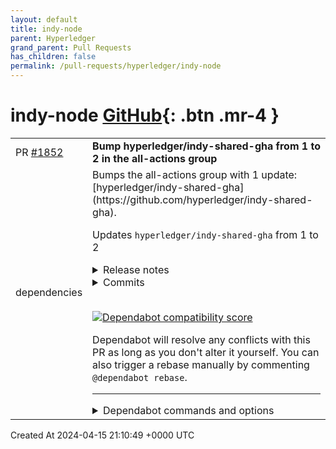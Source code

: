 ```yaml
---
layout: default
title: indy-node
parent: Hyperledger
grand_parent: Pull Requests
has_children: false
permalink: /pull-requests/hyperledger/indy-node
---
```


# indy-node <span class="fs-3 right-align">[GitHub](https://github.com/hyperledger/indy-node){: .btn .mr-4 }</span>


<div>
    <table>
        <tr>
            <td>
                PR <a href="https://github.com/hyperledger/indy-node/pull/1852" class=".btn">#1852</a>
            </td>
            <td>
                <b>
                    Bump hyperledger/indy-shared-gha from 1 to 2 in the all-actions group
                </b>
            </td>
        </tr>
        <tr>
            <td>
                <span class="chip">dependencies</span>
            </td>
            <td>
                Bumps the all-actions group with 1 update: [hyperledger/indy-shared-gha](https://github.com/hyperledger/indy-shared-gha).

Updates `hyperledger/indy-shared-gha` from 1 to 2
<details>
<summary>Release notes</summary>
<p><em>Sourced from <a href="https://github.com/hyperledger/indy-shared-gha/releases">hyperledger/indy-shared-gha's releases</a>.</em></p>
<blockquote>
<h2>v2.0.0</h2>
<h2>Breaking Changes</h2>
<p>Support for Ubuntu 22.04 has been added - use <code>@v2</code> for Ubuntu 22.04 development.
Support for Ubuntu 20.04 has been dropped - use <code>@v1</code> for Ubuntu 20.04 development</p>
<h2>What's Changed</h2>
<ul>
<li>Add Dependabot configuration by <a href="https://github.com/WadeBarnes"><code>@​WadeBarnes</code></a> in <a href="https://redirect.github.com/hyperledger/indy-shared-gha/pull/30">hyperledger/indy-shared-gha#30</a></li>
<li>Feature/ubuntu 22.04 by <a href="https://github.com/reflectivedevelopment"><code>@​reflectivedevelopment</code></a> in <a href="https://redirect.github.com/hyperledger/indy-shared-gha/pull/31">hyperledger/indy-shared-gha#31</a></li>
</ul>
<h2>New Contributors</h2>
<ul>
<li><a href="https://github.com/reflectivedevelopment"><code>@​reflectivedevelopment</code></a> made their first contribution in <a href="https://redirect.github.com/hyperledger/indy-shared-gha/pull/31">hyperledger/indy-shared-gha#31</a></li>
</ul>
<p><strong>Full Changelog</strong>: <a href="https://github.com/hyperledger/indy-shared-gha/compare/v1.0.19...v2.0.0">https://github.com/hyperledger/indy-shared-gha/compare/v1.0.19...v2.0.0</a></p>
<h2>v1.0.19</h2>
<h2>What's Changed</h2>
<ul>
<li>Upgrade additional GHA versions by <a href="https://github.com/WadeBarnes"><code>@​WadeBarnes</code></a> in <a href="https://redirect.github.com/hyperledger/indy-shared-gha/pull/29">hyperledger/indy-shared-gha#29</a></li>
</ul>
<p><strong>Full Changelog</strong>: <a href="https://github.com/hyperledger/indy-shared-gha/compare/v1.0.18...v1.0.19">https://github.com/hyperledger/indy-shared-gha/compare/v1.0.18...v1.0.19</a></p>
<h2>v1.0.18</h2>
<h2>What's Changed</h2>
<ul>
<li>Upgrade GHA versions by <a href="https://github.com/WadeBarnes"><code>@​WadeBarnes</code></a> in <a href="https://redirect.github.com/hyperledger/indy-shared-gha/pull/28">hyperledger/indy-shared-gha#28</a></li>
</ul>
<p><strong>Full Changelog</strong>: <a href="https://github.com/hyperledger/indy-shared-gha/compare/v1.0.17...v1.0.18">https://github.com/hyperledger/indy-shared-gha/compare/v1.0.17...v1.0.18</a></p>
<h2>v1.0.15</h2>
<h2>What's Changed</h2>
<ul>
<li>PythonVersionConversion for RepoTriggers by <a href="https://github.com/pSchlarb"><code>@​pSchlarb</code></a> in <a href="https://redirect.github.com/hyperledger/indy-shared-gha/pull/27">hyperledger/indy-shared-gha#27</a></li>
</ul>
<p><strong>Full Changelog</strong>: <a href="https://github.com/hyperledger/indy-shared-gha/compare/v1.0.14...v1.0.15">https://github.com/hyperledger/indy-shared-gha/compare/v1.0.14...v1.0.15</a></p>
<h2>v1.0.14</h2>
<h2>What's Changed</h2>
<ul>
<li>Revert &quot;fixed python package build in container&quot; by <a href="https://github.com/pSchlarb"><code>@​pSchlarb</code></a> in <a href="https://redirect.github.com/hyperledger/indy-shared-gha/pull/26">hyperledger/indy-shared-gha#26</a></li>
</ul>
<p><strong>Full Changelog</strong>: <a href="https://github.com/hyperledger/indy-shared-gha/compare/v1.0.13...v1.0.14">https://github.com/hyperledger/indy-shared-gha/compare/v1.0.13...v1.0.14</a></p>
<h2>v1.0.13</h2>
<h2>What's Changed</h2>
<ul>
<li>Updated actions by <a href="https://github.com/pSchlarb"><code>@​pSchlarb</code></a> in <a href="https://redirect.github.com/hyperledger/indy-shared-gha/pull/24">hyperledger/indy-shared-gha#24</a></li>
<li>Enforced LF by <a href="https://github.com/pSchlarb"><code>@​pSchlarb</code></a> in <a href="https://redirect.github.com/hyperledger/indy-shared-gha/pull/25">hyperledger/indy-shared-gha#25</a></li>
</ul>
<p><strong>Full Changelog</strong>: <a href="https://github.com/hyperledger/indy-shared-gha/compare/v1...v1.0.13">https://github.com/hyperledger/indy-shared-gha/compare/v1...v1.0.13</a></p>
<!-- raw HTML omitted -->
</blockquote>
<p>... (truncated)</p>
</details>
<details>
<summary>Commits</summary>
<ul>
<li><a href="https://github.com/hyperledger/indy-shared-gha/commit/9c5672c05e263ca0a12d4ec6bf222531a00506e0"><code>9c5672c</code></a> chore: bump ubuntu version</li>
<li><a href="https://github.com/hyperledger/indy-shared-gha/commit/86613ab114dcb50c414e50159115259631ffce1f"><code>86613ab</code></a> chore: upgrade to ubuntu-22.04</li>
<li><a href="https://github.com/hyperledger/indy-shared-gha/commit/9c9d8913a4558bb54ec0d0941a7223acb2720197"><code>9c9d891</code></a> Add Dependabot configuration</li>
<li>See full diff in <a href="https://github.com/hyperledger/indy-shared-gha/compare/v1...v2">compare view</a></li>
</ul>
</details>
<br />


[![Dependabot compatibility score](https://dependabot-badges.githubapp.com/badges/compatibility_score?dependency-name=hyperledger/indy-shared-gha&package-manager=github_actions&previous-version=1&new-version=2)](https://docs.github.com/en/github/managing-security-vulnerabilities/about-dependabot-security-updates#about-compatibility-scores)

Dependabot will resolve any conflicts with this PR as long as you don't alter it yourself. You can also trigger a rebase manually by commenting `@dependabot rebase`.

[//]: # (dependabot-automerge-start)
[//]: # (dependabot-automerge-end)

---

<details>
<summary>Dependabot commands and options</summary>
<br />

You can trigger Dependabot actions by commenting on this PR:
- `@dependabot rebase` will rebase this PR
- `@dependabot recreate` will recreate this PR, overwriting any edits that have been made to it
- `@dependabot merge` will merge this PR after your CI passes on it
- `@dependabot squash and merge` will squash and merge this PR after your CI passes on it
- `@dependabot cancel merge` will cancel a previously requested merge and block automerging
- `@dependabot reopen` will reopen this PR if it is closed
- `@dependabot close` will close this PR and stop Dependabot recreating it. You can achieve the same result by closing it manually
- `@dependabot show <dependency name> ignore conditions` will show all of the ignore conditions of the specified dependency
- `@dependabot ignore <dependency name> major version` will close this group update PR and stop Dependabot creating any more for the specific dependency's major version (unless you unignore this specific dependency's major version or upgrade to it yourself)
- `@dependabot ignore <dependency name> minor version` will close this group update PR and stop Dependabot creating any more for the specific dependency's minor version (unless you unignore this specific dependency's minor version or upgrade to it yourself)
- `@dependabot ignore <dependency name>` will close this group update PR and stop Dependabot creating any more for the specific dependency (unless you unignore this specific dependency or upgrade to it yourself)
- `@dependabot unignore <dependency name>` will remove all of the ignore conditions of the specified dependency
- `@dependabot unignore <dependency name> <ignore condition>` will remove the ignore condition of the specified dependency and ignore conditions


</details>
            </td>
        </tr>
    </table>
    <div class="right-align">
        Created At 2024-04-15 21:10:49 +0000 UTC
    </div>
</div>

